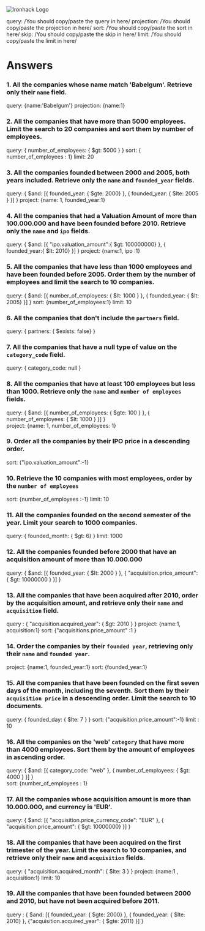 ![Ironhack Logo](https://i.imgur.com/1QgrNNw.png)


query: /You should copy/paste the query in here/
projection: /You should copy/paste the projection in here/
sort: /You should copy/paste the sort in here/
skip: /You should copy/paste the skip in here/
limit: /You should copy/paste the limit in here/

# Answers

### 1. All the companies whose name match 'Babelgum'. Retrieve only their `name` field.

query: {name:'Babelgum'}
projection: {name:1}

### 2. All the companies that have more than 5000 employees. Limit the search to 20 companies and sort them by **number of employees**.

query: { number_of_employees: { $gt: 5000 } }
sort: { number_of_employees : 1}
limit: 20

### 3. All the companies founded between 2000 and 2005, both years included. Retrieve only the `name` and `founded_year` fields.

query: { $and: [{ founded_year: { $gte: 2000} }, { founded_year: { $lte: 2005 } }] }
project: {name: 1, founded_year:1}

### 4. All the companies that had a Valuation Amount of more than 100.000.000 and have been founded before 2010. Retrieve only the `name` and `ipo` fields.

query: { $and: [{ "ipo.valuation_amount":{ $gt: 100000000} }, { founded_year:{ $lt: 2010} }] }
project: {name:1, ipo :1} 

### 5. All the companies that have less than 1000 employees and have been founded before 2005. Order them by the number of employees and limit the search to 10 companies.

query: { $and: [{ number_of_employees: { $lt: 1000 } }, { founded_year: { $lt: 2005} }] } 
sort: {number_of_employees:1}
limit: 10

### 6. All the companies that don't include the `partners` field.

query: { partners: { $exists: false} }

### 7. All the companies that have a null type of value on the `category_code` field.

query: { category_code: null }                              

### 8. All the companies that have at least 100 employees but less than 1000. Retrieve only the `name` and `number of employees` fields.

query: { $and: [{ number_of_employees: { $gte: 100 } }, { number_of_employees: { $lt: 1000 } }] }    
project: {name: 1, number_of_employees: 1}

### 9. Order all the companies by their IPO price in a descending order.

sort: {"ipo.valuation_amount":-1}

### 10. Retrieve the 10 companies with most employees, order by the `number of employees`

sort: {number_of_employees :-1}
limit: 10

### 11. All the companies founded on the second semester of the year. Limit your search to 1000 companies.

query: { founded_month: { $gt: 6} }
limit: 1000

### 12. All the companies founded before 2000 that have an acquisition amount of more than 10.000.000

query:  { $and: [{ founded_year: { $lt: 2000 } }, { "acquisition.price_amount": { $gt: 10000000 } }] }             

### 13. All the companies that have been acquired after 2010, order by the acquisition amount, and retrieve only their `name` and `acquisition` field.

query : { "acquisition.acquired_year": { $gt: 2010 } }
project: {name:1, acquisition:1}
sort: {"acquisitions.price_amount" :1 }

### 14. Order the companies by their `founded year`, retrieving only their `name` and `founded year`.

project: {name:1, founded_year:1}
sort: {founded_year:1}

### 15. All the companies that have been founded on the first seven days of the month, including the seventh. Sort them by their `acquisition price` in a descending order. Limit the search to 10 documents.

query: { founded_day: { $lte: 7 } }
sort: {"acquisition.price_amount":-1}
limit : 10 


### 16. All the companies on the 'web' `category` that have more than 4000 employees. Sort them by the amount of employees in ascending order.

query: { $and: [{ category_code: "web" }, { number_of_employees: { $gt: 4000 } }] }    
sort: {number_of_employees : 1}

### 17. All the companies whose acquisition amount is more than 10.000.000, and currency is 'EUR'.

query: { $and: [{ "acquisition.price_currency_code": "EUR" }, { "acquisition.price_amount": { $gt: 10000000} }] }      

### 18. All the companies that have been acquired on the first trimester of the year. Limit the search to 10 companies, and retrieve only their `name` and `acquisition` fields.

query: { "acquisition.acquired_month": { $lte: 3 } }
project: {name:1 , acquisition:1}
limit: 10


### 19. All the companies that have been founded between 2000 and 2010, but have not been acquired before 2011.

query : { $and: [{ founded_year: { $gte: 2000} }, { founded_year: { $lte: 2010} }, {"acquisition.acquired_year": { $gte: 2011} }] }  
